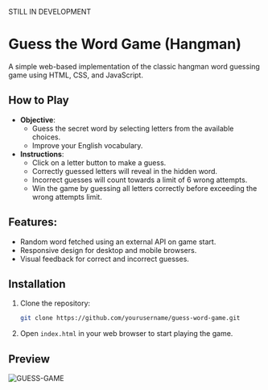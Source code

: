 STILL IN DEVELOPMENT
# Guess the Word Game (Hangman)

A simple web-based implementation of the classic hangman word guessing game using HTML, CSS, and JavaScript.

## How to Play

- **Objective**:
  - Guess the secret word by selecting letters from the available choices.
  - Improve your English vocabulary.
- **Instructions**:
  - Click on a letter button to make a guess.
  - Correctly guessed letters will reveal in the hidden word.
  - Incorrect guesses will count towards a limit of 6 wrong attempts.
  - Win the game by guessing all letters correctly before exceeding the wrong attempts limit.

## Features:
- Random word fetched using an external API on game start.
- Responsive design for desktop and mobile browsers.
- Visual feedback for correct and incorrect guesses.
  
## Installation
1. Clone the repository:
   ```bash
   git clone https://github.com/yourusername/guess-word-game.git
   ```
2. Open `index.html` in your web browser to start playing the game.

## Preview

![GUESS-GAME](https://imgur.com/GRk8WOE)
